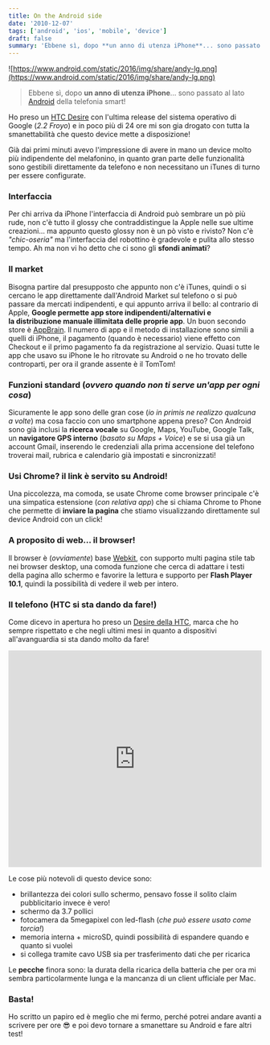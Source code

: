```yaml
---
title: On the Android side
date: '2010-12-07'
tags: ['android', 'ios', 'mobile', 'device']
draft: false
summary: 'Ebbene sì, dopo **un anno di utenza iPhone**... sono passato al lato [Android](https://www.android.com/) della telefonia smart!'
---
```


![https://www.android.com/static/2016/img/share/andy-lg.png](https://www.android.com/static/2016/img/share/andy-lg.png)

> Ebbene sì, dopo **un anno di utenza iPhone**... sono passato al lato [Android](https://www.android.com/) della telefonia smart!

Ho preso un [HTC Desire](https://www.hdblog.it/schede-tecniche/htc-desire_i1864/) con l'ultima release del sistema operativo di Google (_2.2 Froyo_) e in poco più di 24 ore mi son gia drogato con tutta la smanettabilità che questo device mette a disposizione!

Già dai primi minuti avevo l'impressione di avere in mano un device molto più indipendente del melafonino, in quanto gran parte delle funzionalità sono gestibili direttamente da telefono e non necessitano un iTunes di turno per essere configurate.

### Interfaccia

Per chi arriva da iPhone l'interfaccia di Android può sembrare un pò più rude, non c'è tutto il glossy che contraddistingue la Apple nelle sue ultime creazioni... ma appunto questo glossy non è un pò visto e rivisto? Non c'è _"chic-oseria"_ ma l'interfaccia del robottino è gradevole e pulita allo stesso tempo. Ah ma non vi ho detto che ci sono gli **sfondi animati**?

### Il market

Bisogna partire dal presupposto che appunto non c'è iTunes, quindi o si cercano le app direttamente dall'Android Market sul telefono o si può passare da mercati indipendenti, e qui appunto arriva il bello: al contrario di Apple, **Google permette app store indipendenti/alternativi e la distribuzione manuale illimitata delle proprie app**. Un buon secondo store è [AppBrain](http://www.appbrain.com/). Il numero di app e il metodo di installazione sono simili a quelli di iPhone, il pagamento (quando è necessario) viene effetto con Checkout e il primo pagamento fa da registrazione al servizio. Quasi tutte le app che usavo su iPhone le ho ritrovate su Android o ne ho trovato delle controparti, per ora il grande assente è il TomTom!

### Funzioni standard (_ovvero quando non ti serve un'app per ogni cosa_)

Sicuramente le app sono delle gran cose (_io in primis ne realizzo qualcuna a volte_) ma cosa faccio con uno smartphone appena preso? Con Android sono già inclusi la **ricerca vocale** su Google, Maps, YouTube, Google Talk, un **navigatore GPS interno** (_basato su Maps + Voice_) e se si usa già un account Gmail, inserendo le credenziali alla prima accensione del telefono troverai mail, rubrica e calendario già impostati e sincronizzati!

### Usi Chrome? il link è servito su Android!

Una piccolezza, ma comoda, se usate Chrome come browser principale c'è una simpatica estensione (_con relativa app_) che si chiama Chrome to Phone che permette di **inviare la pagina** che stiamo visualizzando direttamente sul device Android con un click!

### A proposito di web... il browser!

Il browser è (_ovviamente_) base [Webkit](https://webkit.org/), con supporto multi pagina stile tab nei browser desktop, una comoda funzione che cerca di adattare i testi della pagina allo schermo e favorire la lettura e supporto per **Flash Player 10.1**, quindi la possibilità di vedere il web per intero.

### Il telefono (HTC si sta dando da fare!)

Come dicevo in apertura ho preso un [Desire della HTC](https://it.wikipedia.org/wiki/HTC_Desire), marca che ho sempre rispettato e che negli ultimi mesi in quanto a dispositivi all'avanguardia si sta dando molto da fare!

<iframe width="100%" height="430" src="https://www.youtube.com/embed/dLxsxnlGFnE" frameBorder="0" allowFullScreen></iframe>

Le cose più notevoli di questo device sono:

- brillantezza dei colori sullo schermo, pensavo fosse il solito claim pubblicitario invece è vero!
- schermo da 3.7 pollici
- fotocamera da 5megapixel con led-flash (_che può essere usato come torcia!_)
- memoria interna + microSD, quindi possibilità di espandere quando e quanto si vuoleì
- si collega tramite cavo USB sia per trasferimento dati che per ricarica

Le **pecche** finora sono: la durata della ricarica della batteria che per ora mi sembra particolarmente lunga e la mancanza di un client ufficiale per Mac.

### Basta!

Ho scritto un papiro ed è meglio che mi fermo, perché potrei andare avanti a scrivere per ore 😎 e poi devo tornare a smanettare su Android e fare altri test!
